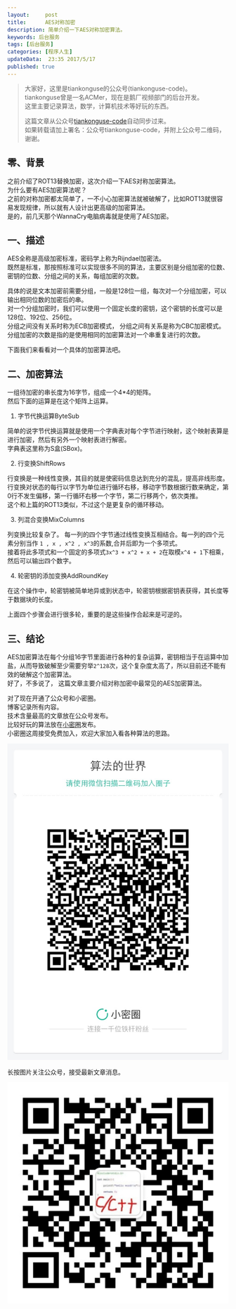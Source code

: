 ```yaml
---  
layout:     post  
title:      AES对称加密
description: 简单介绍一下AES对称加密算法。  
keywords: 后台服务  
tags: [后台服务]  
categories: [程序人生]  
updateData:  23:35 2017/5/17
published: true  
---  
```

  
  
>   
> 大家好，这里是tiankonguse的公众号(tiankonguse-code)。    
> tiankonguse曾是一名ACMer，现在是鹅厂视频部门的后台开发。    
> 这里主要记录算法，数学，计算机技术等好玩的东西。   
>      
> 这篇文章从公众号[tiankonguse-code](http://mp.weixin.qq.com/s/kjuZuB6l80e49rP_cJEr_g)自动同步过来。    
> 如果转载请加上署名：公众号tiankonguse-code，并附上公众号二维码，谢谢。    
>    
  

## 零、背景

之前介绍了ROT13替换加密，这次介绍一下AES对称加密算法。  
为什么要有AES加密算法呢？  
之前的对称加密都太简单了，一不小心加密算法就被破解了，比如ROT13就很容易发现规律，所以就有人设计出更高级的加密算法。  
是的，前几天那个WannaCry电脑病毒就是使用了AES加密。  


## 一、描述

AES全称是高级加密标准，密码学上称为Rijndael加密法。  
既然是标准，那按照标准可以实现很多不同的算法，主要区别是分组加密的位数、密钥的位数、分组之间的关系，每组加密的次数。  


具体的说是文本加密前需要分组，一般是128位一组，每次对一个分组加密，可以输出相同位数的加密后的串。  
对一个分组加密时，我们可以使用一个固定长度的密钥，这个密钥的长度可以是128位、192位、256位。  
分组之间没有关系时称为ECB加密模式， 分组之间有关系是称为CBC加密模式。  
分组加密的次数是指的是使用相同的加密算法对一个串重复进行的次数。  

下面我们来看看对一个具体的加密算法吧。  


## 二、加密算法  

一组待加密的串长度为16字节，组成一个4*4的矩阵。   
然后下面的运算是在这个矩阵上运算。  

1. 字节代换运算ByteSub

简单的说字节代换运算就是使用一个字典表对每个字节进行映射，这个映射表算是进行加密，然后有另外一个映射表进行解密。  
字典表这里称为S盒(SBox)。  

2. 行变换ShiftRows

行变换是一种线性变换，其目的就是使密码信息达到充分的混乱，提高非线形度。  
行变换对状态的每行以字节为单位进行循环右移，移动字节数根据行数来确定，第0行不发生偏移，第一行循环右移一个字节，第二行移两个，依次类推。  
这个和上篇的ROT13类似，不过这个是更复杂的循环移动。  

3. 列混合变换MixColumns

列变换比较复杂了。
每一列的四个字节通过线性变换互相结合。每一列的四个元素分别当作 `1 , x , x^2 , x^3`的系数,合并后即为一个多项式。  
接着将此多项式和一个固定的多项式`3x^3 + x^2 + x + 2`在取模`x^4 + 1`下相乘，然后可以输出四个数字。  


4. 轮密钥的添加变换AddRoundKey

在这个操作中，轮密钥被简单地异或到状态中，轮密钥根据密钥表获得，其长度等于数据块的长度。


上面四个步骤会进行很多轮，重要的是这些操作合起来是可逆的。  


## 三、结论

AES加密算法在每个分组16字节里面进行各种的复杂运算，密钥相当于在运算中加盐，从而导致破解至少需要穷举`2^128`次，这个复杂度太高了，所以目前还不能有效的破解这个加密算法。  
好了，不多说了， 这篇文章主要介绍对称加密中最常见的AES加密算法。   


对了现在开通了公众号和小密圈。  
博客记录所有内容。  
技术含量最高的文章放在公众号发布。  
比较好玩的算法放在[小密圈](https://wx.xiaomiquan.com/mweb/views/joingroup/join_group.html?group_id=281548515451&secret=r0krqw9fw0at24vxjxo1uo4k0h4lfe47&extra=d67ce0c25ec91252b3af846a10154c9e9d4cb50c763fee178acd68cd2c2e09ee)发布。  
小密圈这周接受免费加入，欢迎大家加入看各种算法的思路。  

![](/images/suanfa_xiaomiquan.jpg)  
  
  
长按图片关注公众号，接受最新文章消息。   
  
![](/images/weixin-50cm.jpg)  
  
  
  